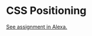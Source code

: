 # CSS Positioning

[See assignment in Alexa.](https://alexa.bitmaker.co/cohorts/67/assignments/2047/latest)
